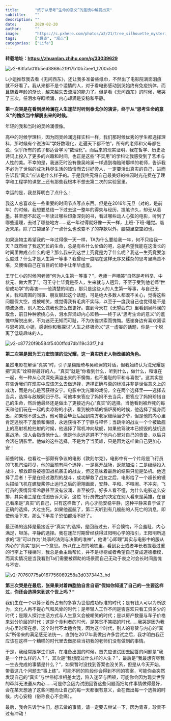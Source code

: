 ```yaml
---
title:       "终于从思考“生命的意义”的羞愧中解脱出来"
subtitle:    ""
description: ""
date:        2020-02-20
author:      ""
image:       "https://c.pxhere.com/photos/a2/21/tree_silhouette_mysterious_halloween_black_dark_nature_winter-1096275.jpg!d"
tags:        ["趣谈", "观点"]
categories:  ["Life"]
---
```


**转载地址：https://zhuanlan.zhihu.com/p/33039629**

![v2-83fafa01fb5ed3868c2f917b10b7aee1_1200x500](/img/v2-83fafa01fb5ed3868c2f917b10b7aee1_1200x500.jpg)

L小姐推荐我去看《无问西东》，还让我多准备些纸巾，不然出了电影院满面泪痕就不好看了。我从来都不是个滥情的人，对于看电影感动到哭始终有免疫抗体，而且随着年龄的渐长，越来越失去流泪的能力了。但是看《无问西东》的时候，我哭了三次，任泪水夺眶喷涌，内心却满是安稳和平静。

**第一次哭是在看到吴岭澜在人生迷茫时听到泰戈尔的演讲，终于从“思考生命的意义”的愧疚当中解脱出来的时候。**

年轻的我和当时的吴岭澜很像。

高中的时候学理科，因为同吴岭澜选择实科一样，我们那时候优秀的学生都选择理科，那时候有个说法叫“学好数理化，走遍天下都不怕”，所有的老师和父母都在说，似乎所有的孩子都适合学习“数理化”。而后来的现实证明，我在哲学、历史及诗词上投入了更多的兴趣和时间，也正是这些“不实用”的学科让我感受到了艺术与人性的美。不幸的是，我迷茫时没有像吴岭澜一样遇到梅贻琦那样的老师，告诉我不必为了世俗的成功耗尽生活的热情而去讨好旁人，一定要活出真实的自己，进而告诉我“真实”应该是什么样子的。于是我终究将自己最美好的校园时光花费在了理学和工程学的课堂上还有那些我根本不想去第二次的实验室里。

幸运的是，我总算明白了点什么！

我这人总喜欢在一些重要的时间节点写点东西。但是在2016年元旦（对的，是前年）的时候，我想要总结一下过去这一整年的得失与经历，提笔许久，却无从着墨。甚至想不起这一年读过哪些印象深刻的书，看过哪些动人心弦的电影，听到了哪些道理，去过了哪些地方……这一年过得就好像一天一样，上班-下班-睡觉。临近末尾，除了口袋里多了一点什么也改变不了的存款以外，脑袋里空空如也。

如果造物主希望我的一年过得像一天一样，TA为什么要给我一年，何不只给我一天？既然给了我这冗长的生命，总是有些什么价值的吧，总是希望我能在这漫长的时间里做成点什么的吧？那么我来到这世上究竟是为了什么呢？我这一生究竟要怎么度过？什么才是人生第一等事？我曾经一度陷在这样无序又糅杂的思考里痛苦不堪，又懊悔自己在盲目的忙碌中让年华虚度。

王守仁小的时候问老师“何为人生第一等事？”，老师一声哂笑“自然是考科举、中状元、做大官了”。可王守仁毕竟是圣人，生来就与人迥异，不至于受到他老师“世俗成功学”的毒害——他清楚的明白，那只是这些人的人生第一等事，与自己无关。我和周围的同事、朋友聊起这个话题，可是绝大多数人都漠不关心，觉得这些问题假大空，或被嘲笑，或觉得我有毛病不实际，以至于一度我自己也觉得是不是随波逐流，别人怎么做我也怎么做更好。直到今天在《无望西东》里看到吴岭澜的取舍，前日种种萦绕心头，泪水奔涌却内心欢畅——终于从“思考生命的意义”的羞愧中解脱出来，不为迷茫无知而可耻，不为彷徨求索而愧悔。感谢身边有喜欢阅读与思考的L小姐，感谢你和我探讨“人生之终极命义”这一虚妄的话题，你是一个脱离了低级趣味的人。

![v2-c87720f9b584f5400ffdd7db119c33f7_hd](/img/v2-c87720f9b584f5400ffdd7db119c33f7_hd.jpg)

**第二次哭是因为王力宏饰演的沈光耀，这一真实历史人物改编的角色。**

虽然电影在解读“真实”时，引子是梅贻琦与吴岭澜的对话，但我始终认为沈光耀是把“真实”诠释得最好的人。“真实”就是“你看到什么，听到什么，做什么，和谁在一起，有一种从心灵深处满溢出来的不懊悔，也不羞耻的平和与喜悦”。这其实是在告诉我们在现实中应该怎么去做选择，选择正确与否的标准并非是世俗意义上的成功，而是内心是否获得安宁。电影中沈光耀的戏份，全在两个选择里——选择去当兵，选择与敌舰同归于尽。可他本来答应了妈妈不去当兵，更答应了妈妈珍惜自己的生命，然后他最终还是做出了更接近内心“真实”的选择。当他看到被炸死的每天和他们玩在一起的卖凉粉的小孩，看到被炸踏的锅炉房的时候，他选择了挺身而出，如果他不这么选，他可能会毕业后回到南方老家继续当少爷，但是他的内心里肯定逃脱不了羞愤和悔恨，永远获得不了宁静与释怀；当跳伞的战友一个个被敌舰上的高射机枪扫射的时候，他选择了驾机冲向敌舰，如果他驾驶本已损毁的战机逃离战场，没人会指责他什么，但是他永远逃避不了他内心里对自己的责备，以后只会活在阴影里。他做的这些选择，不是为了当英雄，只是因为这样做自己更加心安！

前些时候，也看过一部颇有争议的电影《敦刻尔克》，电影中有一个片段是飞行员的飞机汽油将尽，他的面前有两个选择，一是离开战场，返航加油；二是继续投入战斗，解救即将被德国战机袭击的战友，但这意味着最后的结果只能是坠机。他选择了后者！于是在经过激烈的战斗，成功解救了战友之后，电影给了一个超长的镜头描绘飞机在螺旋桨停止运行之后的滑翔画面，安静、平和、不喧闹、不冲突，飞行员的表情异常冷静甚至没有波澜，直至被俘。好多人看不懂，为什么电影这么安排，其实诺兰是在试图告诉大家，这位飞行员做出的决定在别人看来是英雄，在自己看来是“真实”的自己，只有这样做了，内心才能安稳平静，这种平静来自于做了正确的选择，大过生死。如果他返航了，第二天听到有几艘船的人死亡的消息，即使他活下来，那么下半辈子恐怕都活不好了。

最正确的选择是最接近于“真实”的选择，是回首过去，不会懊悔，不会羞耻，内心满足，坦荡，平静的选择。我在迷茫时期曾经获得过阳明心学的指引，王阳明所追求的“理”可以作为“处事的法则与决策的准神”，他讲”心即理”其实与电影中的服从内心的“真实”是同一个意思。所以在上海的地铁里，看到女士或者年长者提着过重的行李上下楼梯时，我总是会主动帮忙，并不是标榜或者希望自己变成道德楷模，而真实情况是当我看到Ta们需要被帮助的场景而自己无动于衷之时会长时间羞愧与不安。

![v2-70760775a0167756069258a3d0373443_hd](/img/v2-70760775a0167756069258a3d0373443_hd.jpg)

**第三次哭是在最后，张果果对着四胞胎自言自语“假如你知道了自己的一生要这样过，你还会选择来到这个世上吗？”**

我们生在一个以算计着所占有的多寡为世俗成功标准的时代；是有钱人可以为所欲为，文化人再不提心气和风骨的时代；是年轻人工作不问是否喜欢只看工资多少的时代；是跟人探讨生活方式与人生意义会被嘲笑的时代；是以房产数量与车子价格来划分阶层的时代；这是个食利者的时代，是笑贫不笑娼的时代……我哭是因为我内心里时常在想，这个时代不太适合我，因为这个时代，别人的夸赞与内心的“真实”所带来的满足感无法统一，直到在2017年我做出许多尝试之后，我才明白我正应该在这样一个糟糕的时代里去做那些当初我的老师们没有做到的事情。

于是，我经常跟学生们讲，在准备出国的时候，首先应该试图去回答的问题是“我是一个什么样的人？”，其次是“我想度过什么样的人生？”，最后是“我最想穷尽我一生去完成的事情是什么？”，如果暂时没找到答案也没关系，但是从今天开始，带着这几个问题去“事上练”。可能不同的阶段你会得到不同的答案，可能你会突然发现自己的“真实”与世俗标准相差太远，陷入迷茫与困顿，可能你会因为现实世界的牵绊无法遵从内心……可是你会因为试图回答这些问题而把每件事情做得最好，会在某天想通了这些问题而让自己的每一天都很有意义，会在做出每一个选择的时候，内心安稳（俗称良心不会痛）。

最后，我会告诉学生们，想去做的事情，请一定要去尝试一下，因为青春，珍贵不过有冲动！